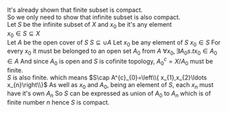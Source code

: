 
It's already shown that finite subset is compact.  
So we only need to show that infinite subset is also compact.  
Let $S$ be the infinite subset of $X$ and $x_{0}$ be it's any element  
$x_{0}\in S \subseteq X$  
Let $A$ be the open cover of $S$
$S \subseteq \cup A$
Let $x_0$ be any element of $S$
$x_{0}\in S$
For every $x_{0}$ it must be belonged to an open set $A_0$ from $A$
$\forall x_{0},\exists A_{0}s.tx_{0}\in A_{0}\in A$
And since $A_0$ is open and $S$ is cofinite topology, $A^{c}_{0}=X/A_{0}$ must be finite.  
$S$ is also finite. which means
$S\cap A^{c}_{0}=\left\\{ x_{1},x_{2}\ldots x_{n}\right\\}$
As well as $x_0$ and $A_0$, being an element of $S$, each $x_n$ must have it's own $A_n$
So $S$ can be expressed as union of $A_0$ to $A_n$ which is of finite number $n$ hence $S$ is compact.
